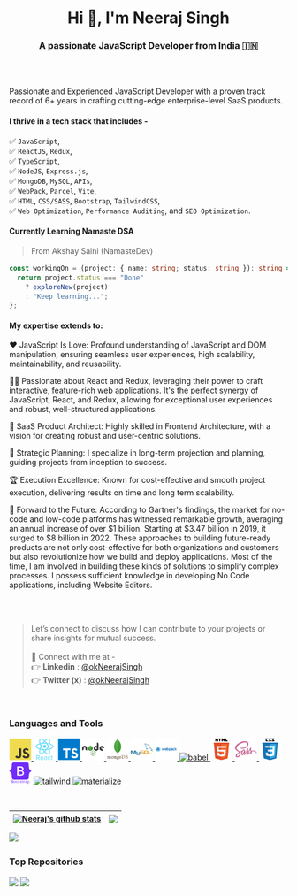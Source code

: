 
<h1 align="center">Hi 👋,  I'm Neeraj Singh</h1>
<h3 align="center">A passionate JavaScript Developer from India 🇮🇳 </h3>
<br><br>

Passionate and Experienced JavaScript Developer with a proven track record of 6+ years in crafting cutting-edge enterprise-level SaaS products.

#### I thrive in a tech stack that includes - 
✅ `JavaScript`, <br>
✅ `ReactJS`, `Redux`,  <br>
✅ `TypeScript`,  <br>
✅ `NodeJS`, `Express.js`, <br>
✅ `MongoDB`, `MySQL`, `APIs`,  <br>
✅ `WebPack`, `Parcel`, `Vite`,  <br>
✅ `HTML`, `CSS/SASS`, `Bootstrap`, `TailwindCSS`,  <br>
✅ `Web Optimization`, `Performance Auditing`, and `SEO Optimization`.  <br>

#### Currently Learning Namaste DSA
> From Akshay Saini (NamasteDev)
```typescript
const workingOn = (project: { name: string; status: string }): string => {
  return project.status === "Done"
    ? exploreNew(project)
    : "Keep learning...";
};
```


#### My expertise extends to:

❤️ JavaScript Is Love: Profound understanding of JavaScript and DOM manipulation, ensuring seamless user experiences, high scalability, maintainability, and reusability.

👨‍💻 Passionate about React and Redux, leveraging their power to craft interactive, feature-rich web applications. It's the perfect synergy of JavaScript, React, and Redux, allowing for exceptional user experiences and robust, well-structured applications.

🎯 SaaS Product Architect: Highly skilled in Frontend Architecture, with a vision for creating robust and user-centric solutions.

🔮 Strategic Planning: I specialize in long-term projection and planning, guiding projects from inception to success.

🏆 Execution Excellence: Known for cost-effective and smooth project execution, delivering results on time and long term scalability.

🚀 Forward to the Future: According to Gartner's findings, the market for no-code and low-code platforms has witnessed remarkable growth, averaging an annual increase of over $1 billion. Starting at $3.47 billion in 2019, it surged to $8 billion in 2022. These approaches to building future-ready products are not only cost-effective for both organizations and customers but also revolutionize how we build and deploy applications. Most of the time, I am involved in building these kinds of solutions to simplify complex processes. I possess sufficient knowledge in developing No Code applications, including Website Editors.


<br> <br>
> Let’s connect to discuss how I can contribute to your projects or share insights for mutual success.<br><br>
> 🛜 Connect with me at - <br>
> 👉 **Linkedin** : <a href="https://www.linkedin.com/in/okneerajsingh/" target="_blank">@okNeerajSingh</a><br>
> 👉 **Twitter (x)** : <a href="https://twitter.com/okneerajsingh/" target="_blank">@okNeerajSingh</a>
<br>

### Languages and Tools

<p align="left"> <a href="https://developer.mozilla.org/en-US/docs/Web/JavaScript" target="_blank" rel="noreferrer"> <img src="https://raw.githubusercontent.com/devicons/devicon/master/icons/javascript/javascript-original.svg" alt="javascript" width="40" height="40"/> </a> <a href="https://reactjs.org/" target="_blank" rel="noreferrer"> <img src="https://raw.githubusercontent.com/devicons/devicon/master/icons/react/react-original-wordmark.svg" alt="react" width="40" height="40"/> </a>  <a href="https://www.typescriptlang.org/" target="_blank" rel="noreferrer"> <img src="https://raw.githubusercontent.com/devicons/devicon/master/icons/typescript/typescript-original.svg" alt="typescript" width="40" height="40"/> </a> <a href="https://nodejs.org" target="_blank" rel="noreferrer"> <img src="https://raw.githubusercontent.com/devicons/devicon/master/icons/nodejs/nodejs-original-wordmark.svg" alt="nodejs" width="40" height="40"/> </a> <a href="https://www.mongodb.com/" target="_blank" rel="noreferrer"> <img src="https://raw.githubusercontent.com/devicons/devicon/master/icons/mongodb/mongodb-original-wordmark.svg" alt="mongodb" width="40" height="40"/> </a> <a href="https://www.mysql.com/" target="_blank" rel="noreferrer"> <img src="https://raw.githubusercontent.com/devicons/devicon/master/icons/mysql/mysql-original-wordmark.svg" alt="mysql" width="40" height="40"/> </a> <a href="https://webpack.js.org" target="_blank" rel="noreferrer"> <img src="https://raw.githubusercontent.com/devicons/devicon/d00d0969292a6569d45b06d3f350f463a0107b0d/icons/webpack/webpack-original-wordmark.svg" alt="webpack" width="40" height="40"/> </a> <a href="https://babeljs.io/" target="_blank" rel="noreferrer"> <img src="https://www.vectorlogo.zone/logos/babeljs/babeljs-icon.svg" alt="babel" width="40" height="40"/> </a> <a href="https://www.w3.org/html/" target="_blank" rel="noreferrer"> <img src="https://raw.githubusercontent.com/devicons/devicon/master/icons/html5/html5-original-wordmark.svg" alt="html5" width="40" height="40"/> </a> <a href="https://sass-lang.com" target="_blank" rel="noreferrer"> <img src="https://raw.githubusercontent.com/devicons/devicon/master/icons/sass/sass-original.svg" alt="sass" width="40" height="40"/> </a> <a href="https://www.w3schools.com/css/" target="_blank" rel="noreferrer"> <img src="https://raw.githubusercontent.com/devicons/devicon/master/icons/css3/css3-original-wordmark.svg" alt="css3" width="40" height="40"/> </a> <a href="https://getbootstrap.com" target="_blank" rel="noreferrer"> <img src="https://raw.githubusercontent.com/devicons/devicon/master/icons/bootstrap/bootstrap-plain-wordmark.svg" alt="bootstrap" width="40" height="40"/> </a> <a href="https://tailwindcss.com/" target="_blank" rel="noreferrer"> <img src="https://www.vectorlogo.zone/logos/tailwindcss/tailwindcss-icon.svg" alt="tailwind" width="40" height="40"/> </a> <a href="https://materializecss.com/" target="_blank" rel="noreferrer"> <img src="https://raw.githubusercontent.com/prplx/svg-logos/5585531d45d294869c4eaab4d7cf2e9c167710a9/svg/materialize.svg" alt="materialize" width="40" height="40"/> </a> 
</p>
<br>



| <a href="https://github.com/okNeeraj"><img align="center" src="https://github-readme-stats.vercel.app/api?username=okNeeraj&show_icons=true&include_all_commits=true&theme=transparent&hide_border=true" alt="Neeraj's github stats" /></a> | <a href="https://github.com/okneeraj"><img align="center" src="https://github-readme-stats.vercel.app/api/top-langs/?username=okneeraj&layout=compact&theme=transparent&hide_border=true" /></a> |
| ------------- | ------------- |

<img src="https://github-readme-streak-stats.herokuapp.com?user=okneeraj&theme=transparent&border_radius=0&ring=1632EB&fire=1632EB&currStreakLabel=1632EB&hide_current_streak=true" width="824">

<!-- [![GitHub Streak](https://github-readme-streak-stats.herokuapp.com?user=okneeraj&border_radius=0&ring=1632EB&fire=1632EB&currStreakLabel=1632EB)](https://git.io/streak-stats) -->

### Top Repositories


<a href="https://github.com/okneeraj/netflix-gpt">
  <img align="center" src="https://github-readme-stats.vercel.app/api/pin/?username=okneeraj&repo=netflix-gpt&theme=transparent" />
</a>
<a href="https://github.com/okneeraj/namaste-react">
  <img align="center" src="https://github-readme-stats.vercel.app/api/pin/?username=okneeraj&repo=namaste-react&theme=transparent" />
</a>
